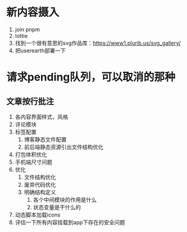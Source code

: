 # 新内容摄入
1. join pnpm
3. lottie
5. 找到一个很有意思的svg作品库：https://www1.plurib.us/svg_gallery/
7. 把userearth部署一下

# 请求pending队列，可以取消的那种
## 文章按行批注

1. 各内容界面样式，风格
2. 评论模块
3. 标签配置
   1. 博客静态文件配置
   2. 前后端静态资源引出文件结构优化
4. 打包体积优化
6. 手机端尺寸问题
7. 优化
   1. 文件结构优化
   2. 废弃代码优化
   3. 明确结构定义
      1. 各个中间模块的作用是什么
      2. 状态变量是干什么的
8. 动态脚本加载icons
9. 评估一下所有内容挂载到app下存在的安全问题

